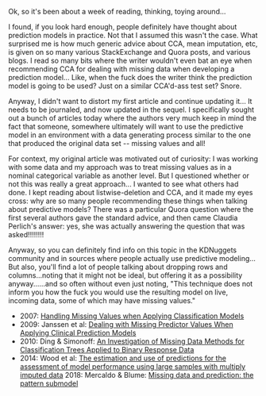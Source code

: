 

Ok, so it's been about a week of reading, thinking, toying around...  

I found, if you look hard enough, people definitely have thought about prediction models in practice.  Not
that I assumed this wasn't the case.  What surprised me is how much generic advice about CCA, mean 
imputation, etc, is given on so many various StackExchange and Quora posts, and various blogs.  I read
so many bits where the writer wouldn't even bat an eye when recommending CCA for dealing with
missing data when developing a prediction model... Like, when the fuck does the writer think the
prediction model is going to be used?  Just on a similar CCA'd-ass test set?   Snore.

Anyway, I didn't want to distort my first article and continue updating it... It needs to be journaled, and
now updated in the sequel.  I specifically sought out a bunch of articles today where the authors very
much keep in mind the fact that someone, somewhere ultimately will want to use the predictive model
in an environment with a data generating process similar to the one that produced the original data
set -- missing values and all!

For context,  my original article was motivated out of curiosity: I was working with some data and my
approach was to treat missing values as in a nominal categorical variable as another level.  But I questioned
whether or not this was really a great approach... I wanted to see what others had done.  I kept
reading about listwise-deletion and CCA, and it made my eyes cross:  why are so many people recommending
these things when talking about predictive models?  There was a particular Quora question where the
first several authors gave the standard advice, and then came Claudia Perlich's answer: yes, she was
actually answering the question that was asked!!!!!!!!

Anyway, so you can definitely find info on this topic in the KDNuggets community and in sources
where people actually use predictive modeling...  But also, you'll find a lot of people talking
about dropping rows and columns...noting that it might not be ideal, but offering it as a possibility
anyway......and so often without even just noting, "This technique does not inform you how the fuck
you would use the resulting model on live, incoming data, some of which may have missing values."


* 2007: [Handling Missing Values when Applying Classification Models](http://jmlr.csail.mit.edu/papers/volume8/saar-tsechansky07a/saar-tsechansky07a.pdf)
* 2009: Janssen et al: [Dealing with Missing Predictor Values When Applying Clinical Prediction Models](https://pdfs.semanticscholar.org/0c67/97f88f12edef205a314188f936ffd5cc3e88.pdf)
* 2010: Ding & Simonoff: [An Investigation of Missing Data Methods for Classification Trees
Applied to Binary Response Data](http://www.jmlr.org/papers/volume11/ding10a/ding10a.pdf)
* 2014: Wood et al: [The estimation and use of predictions for the assessment of model performance using large samples with multiply imputed data](https://onlinelibrary.wiley.com/doi/pdf/10.1002/bimj.201400004)
2018: Mercaldo & Blume: [Missing data and prediction: the pattern submodel](https://academic.oup.com/biostatistics/advance-article/doi/10.1093/biostatistics/kxy040/5092384)






